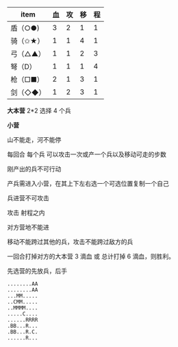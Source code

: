 | item     | 血   | 攻   | 移   | 程   |
| -------- | ---- | ---- | ---- | ---- |
| 盾（○●)  | 3    | 2    | 1    | 1    |
| 骑（✩★） | 1    | 1    | 4    | 1    |
| 弓（△▲） | 1    | 1    | 2    | 3    |
| 弩（D）  | 1    | 1    | 1    | 4    |
| 枪（□■） | 2    | 1    | 3    | 1    |
| 剑（◇◆） | 1    | 2    | 3    | 1    |

**大本营** 2\*2 选择 4 个兵

**小营**

山不能走，河不能停

每回合 每个兵 可以攻击一次或产一个兵以及移动可走的步数

刚产出的兵不可行动

产兵需进入小营，在其上下左右选一个可选位置复制一个自己

兵进营不可攻击

攻击 射程之内

对方营地不能进

移动不能跨过其他的兵，攻击不能跨过敌方的兵

一回合打掉对方的大本营 3 滴血 或 总计打掉 6 滴血，则胜利。

先选营的先放兵，后手





```
........AA
........AA
...MM.....
..CMM.....
..MMMM....
.....C....
......RRRR
.BB...R...
.BB...R.C.
......R...
```

